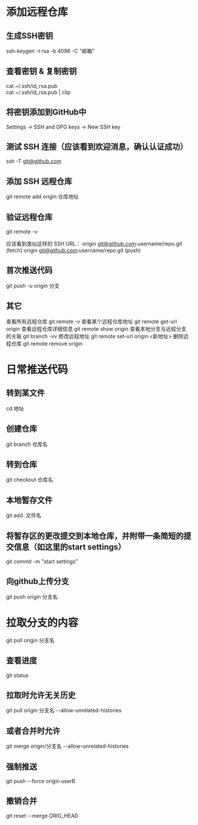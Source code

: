 # 添加远程仓库

## 生成SSH密钥

ssh-keygen -t rsa -b 4096 -C "邮箱"

## 查看密钥 & 复制密钥

cat ~/.ssh/id_rsa.pub   
cat ~/.ssh/id_rsa.pub | clip

## 将密钥添加到GitHub中

Settings → SSH and GPG keys → New SSH key

## 测试 SSH 连接（应该看到欢迎消息，确认认证成功）

ssh -T git@github.com

## 添加 SSH 远程仓库

git remote add origin 仓库地址

## 验证远程仓库

git remote -v

应该看到类似这样的 SSH URL：
origin git@github.com:username/repo.git (fetch)
origin git@github.com:username/repo.git (push)

## 首次推送代码

git push -u origin 分支

## 其它

查看所有远程仓库 git remote -v
查看某个远程仓库地址 git remote get-url origin
查看远程仓库详细信息 git remote show origin
查看本地分支与远程分支的关联 git branch -vv
修改远程地址 git remote set-url origin <新地址>
删除远程仓库 git remote remove origin

# 日常推送代码

## 转到某文件

cd 地址

## 创建仓库

git branch 仓库名

## 转到仓库

git checkout 仓库名

## 本地暂存文件

git add .文件名

## 将暂存区的更改提交到本地仓库，并附带一条简短的提交信息（如这里的start settings）

git commit -m "start settings"

## 向github上传分支

git push origin 分支名

# 拉取分支的内容

git pull origin 分支名

## 查看进度

git status

## 拉取时允许无关历史

git pull origin 分支名 --allow-unrelated-histories

## 或者合并时允许

git merge origin/分支名 --allow-unrelated-histories

## 强制推送
git push --force origin userB

## 撤销合并
git reset --merge ORIG_HEAD